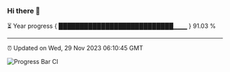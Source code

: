 ### Hi there 👋

⏳ Year progress { ███████████████████████████▁▁▁ } 91.03 %

---

⏰ Updated on Wed, 29 Nov 2023 06:10:45 GMT

![Progress Bar CI](https://github.com/Shyam-Makwana/GitHub-Actions-Demo/workflows/Progress%20Bar%20CI/badge.svg)

